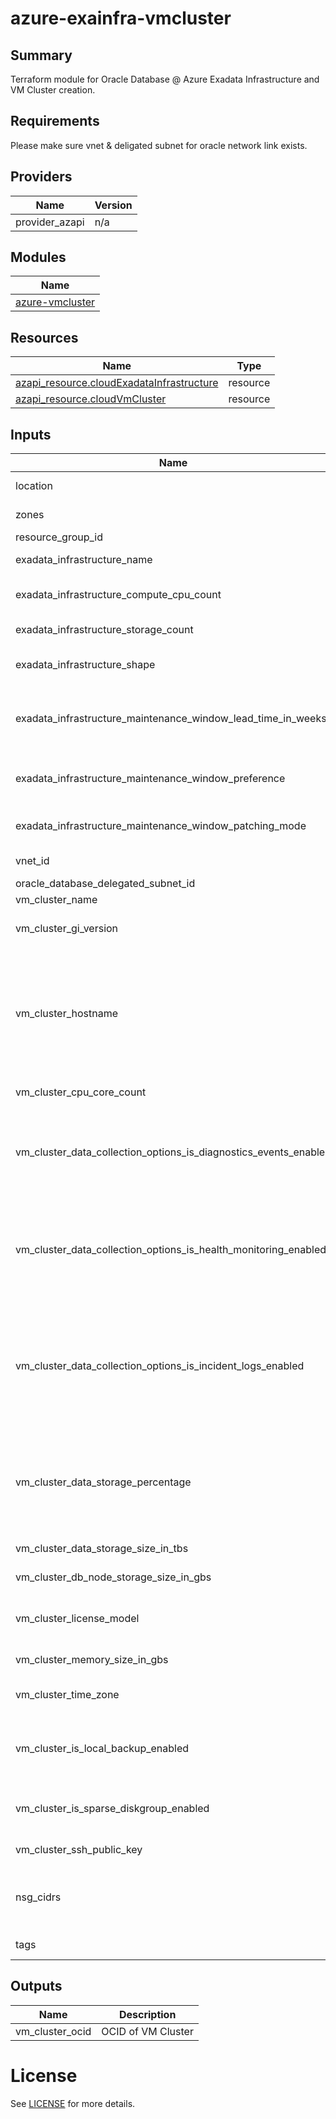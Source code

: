 # azure-exainfra-vmcluster

## Summary

Terraform module for Oracle Database @ Azure Exadata Infrastructure and VM Cluster creation.

## Requirements

Please make sure vnet & deligated subnet for oracle network link exists.

## Providers

| Name           | Version |
| -------------- | ------- |
| provider_azapi | n/a     |

## Modules

| Name                                           |
| ---------------------------------------------- |
| [azure-vmcluster](../azure-exainfra-vmcluster) |

## Resources

| Name                                                                                                             | Type     |
| ---------------------------------------------------------------------------------------------------------------- | -------- |
| [azapi_resource.cloudExadataInfrastructure](https://docs.oracle.com/en-us/iaas/odaaz/odaaz-using-terraform.html) | resource |
| [azapi_resource.cloudVmCluster](https://docs.oracle.com/en-us/iaas/odaaz/odaaz-using-terraform.html)             | resource |

## Inputs

| Name                                                             | Description                                                                                                                                                                                                                                                                                                            | Type     | Default | Required |
|------------------------------------------------------------------| ---------------------------------------------------------------------------------------------------------------------------------------------------------------------------------------------------------------------------------------------------------------------------------------------------------------------- | -------- | ------- | :------: |
| location                                                         | The location of the exadata infrastructure.                                                                                                                                                                                                                                                                            | `string` | n/a     |   yes    |
| zones                                                            | The zone of the exadata infrastructure                                                                                                                                                                                                                                                                                 | `string` | n/a     |   yes    |
| resource_group_id                                                | The Azure Id of resource group                                                                                                                                                                                                                                                                                         | `string` | n/a     |   yes    |
| exadata_infrastructure_name                             | The name of the exadata infrastructure                                                                                                                                                                                                                                                                                 | `string` | n/a     |   yes    |
| exadata_infrastructure_compute_cpu_count                         | The number of compute servers for the cloud Exadata infrastructure.                                                                                                                                                                                                                                                    | `number` | n/a     |   yes    |
| exadata_infrastructure_storage_count                             | The number of storage servers for the Exadata infrastructure                                                                                                                                                                                                                                                           | `number` | n/a     |   yes    |
| exadata_infrastructure_shape                                     | The shape of the cloud Exadata infrastructure resource. e.g. Exadata.X9M                                                                                                                                                                                                                                               | `string` | n/a     |   yes    |
| exadata_infrastructure_maintenance_window_lead_time_in_weeks     | Lead time window allows user to set a lead time to prepare for a down time. The lead time is in weeks and valid value is between 1 to 4.                                                                                                                                                                               | `number` | n/a     |   yes    |
| exadata_infrastructure_maintenance_window_preference             | The maintenance window scheduling preference.Allowed values are: NO_PREFERENCE, CUSTOM_PREFERENCE.                                                                                                                                                                                                                     | `string` | n/a     |   yes    |
| exadata_infrastructure_maintenance_window_patching_mode          | Cloud Exadata infrastructure node patching method, either ROLLING or NONROLLING.                                                                                                                                                                                                                                       | `string` | n/a     |   yes    |
| vnet_id                                                          | The Azure id of the virtual network                                                                                                                                                                                                                                                                                    | `string` | n/a     |   yes    |
| oracle_database_delegated_subnet_id                              | Azure Id of the delegated subnet                                                                                                                                                                                                                                                                                       | `string` | n/a     |   yes    |
| vm_cluster_name                                         | The name of a VM cluster                                                                                                                                                                                                                                                                                      | `string` | n/a     |   yes    |
| vm_cluster_gi_version                                            | The Oracle Grid Infrastructure software version for the VM cluster.                                                                                                                                                                                                                                                    | `string` | n/a     |   yes    |
| vm_cluster_hostname                                              | The hostname for the cloud VM cluster. The hostname must begin with an alphabetic character, and can contain alphanumeric characters and hyphens (-). The maximum length of the hostname is 16 characters for bare metal and virtual machine DB systems, and 12 characters for Exadata systems.                        | `string` | n/a     |   yes    |
| vm_cluster_cpu_core_count                                        | "The number of CPU cores to enable for the VM cluster.                                                                                                                                                                                                                                                                 | `number` | n/a     |   yes    |
| vm_cluster_data_collection_options_is_diagnostics_events_enabled | Indicates whether diagnostic collection is enabled for the VM cluster/Cloud VM cluster/VMBM DBCS. Enabling diagnostic collection allows you to receive Events service notifications for guest VM issues.                                                                                                               | `bool`   | n/a     |   yes    |
| vm_cluster_data_collection_options_is_health_monitoring_enabled  | Indicates whether health monitoring is enabled for the VM cluster / Cloud VM cluster / VMBM DBCS. Enabling health monitoring allows Oracle to collect diagnostic data and share it with its operations and support personnel.                                                                                          | `bool`   | n/a     |   yes    |
| vm_cluster_data_collection_options_is_incident_logs_enabled      | Indicates whether incident logs and trace collection are enabled for the VM cluster / Cloud VM cluster / VMBM DBCS. Enabling incident logs collection allows Oracle to receive Events service notifications for guest VM issues, collect incident logs and traces, and use them to diagnose issues and resolve them. " | `bool`   | n/a     |   yes    |
| vm_cluster_data_storage_percentage                               | The percentage assigned to DATA storage (user data and database files). The remaining percentage is assigned to RECO storage (database redo logs, archive logs, and recovery manager backups). Accepted values are 35, 40, 60 and 80.                                                                                  | `number` | n/a     |   yes    |
| vm_cluster_data_storage_size_in_tbs                              | The data disk group size to be allocated in TBs.                                                                                                                                                                                                                                                                       | `string` | n/a     |   yes    |
| vm_cluster_db_node_storage_size_in_gbs                           | The local node storage to be allocated in GBs.                                                                                                                                                                                                                                                                         | `string` | n/a     |   yes    |
| vm_cluster_license_model                                         | The Oracle license model that applies to the VM clusterAllowed values are: LICENSE_INCLUDED, BRING_YOUR_OWN_LICENSE                                                                                                                                                                                                    | `string` | n/a     |   yes    |
| vm_cluster_memory_size_in_gbs                                    | The memory to be allocated in GBs.                                                                                                                                                                                                                                                                                     | `number` | n/a     |   yes    |
| vm_cluster_time_zone                                             | The time zone to use for the VM cluster. For details, see [database doc timezones](https://docs.oracle.com/en-us/iaas/base-database/doc/manage-time-zone.html)                                                                                                                                                                                    | `string` | n/a     |   yes    |
| vm_cluster_is_local_backup_enabled                               | If true, database backup on local Exadata storage is configured for the VM cluster. If false, database backup on local Exadata storage is not available in the VM cluster.                                                                                                                                             | `bool`   | n/a     |   yes    |
| vm_cluster_is_sparse_diskgroup_enabled                           | If true, the sparse disk group is configured for the VM cluster. If false, the sparse disk group is not created.                                                                                                                                                                                                       | `bool`   | n/a     |   yes    |
| vm_cluster_ssh_public_key                                        | The public SSH key for VM cluster                                                                                                                                                                                                                                                                                      | `string` | n/a     |   yes    |
| nsg_cidrs                                                        | Add additional Network ingress rules for the VM cluster's network security group. e.g. [{source: "0.0.0.0/0",destinationPortRange:{max:1522,min:1521}}].                                                                                                                                                   | `list of objects` | n/a | yes |
| tags                                   | Tags to be assigned for the resources.                                                                                                                                                                                                                                                                     | `map(string)`   | null                                    |    no    |


## Outputs

| Name            | Description        |
| --------------- | ------------------ |
| vm_cluster_ocid | OCID of VM Cluster |

# License

See [LICENSE](../../LICENSE) for more details.
